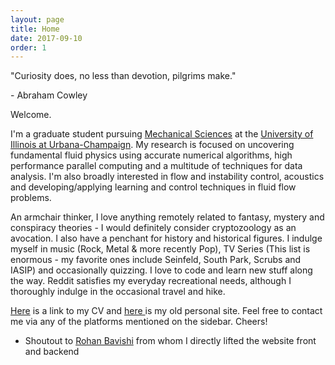 ```yaml
---
layout: page
title: Home
date: 2017-09-10
order: 1
---
```


<p><span class="quote"> "Curiosity does, no less than devotion, pilgrims make."</span></p>
<span class="quote-author"> - Abraham Cowley</span>

Welcome. 

I'm a graduate student pursuing <a href="http://mechanical.illinois.edu/">Mechanical Sciences</a> at the <a href="http://illinois.edu/">University of Illinois at Urbana-Champaign</a>. My research is focused on uncovering fundamental fluid physics using accurate numerical algorithms, high performance parallel computing and a multitude of techniques for data analysis. I'm also broadly interested in flow and instability control, acoustics and developing/applying learning and control techniques in fluid flow problems. 

An armchair thinker, I love anything remotely related to fantasy, mystery and conspiracy theories - I would definitely consider cryptozoology as an avocation. I also have a penchant for history and historical figures. I indulge myself in music (Rock, Metal & more recently Pop), TV Series (This list is enormous - my favorite ones include Seinfeld, South Park, Scrubs and IASIP) and occasionally quizzing. I love to code and learn new stuff along the way. Reddit satisfies my everyday recreational needs, although I thoroughly indulge in the occasional travel and hike.   

<a href="/cv.pdf">Here</a> is a link to my CV and <a href="https://sites.google.com/site/tejaswinsarathy/"> here </a> is my old personal site. Feel free to contact me via any of the platforms mentioned on the sidebar. Cheers!

* Shoutout to <a href="https://rbavishi.github.io/">Rohan Bavishi</a> from whom I directly lifted the website front and backend 

